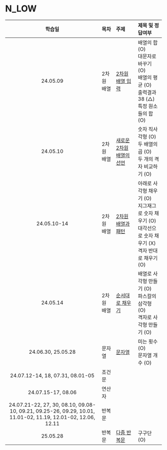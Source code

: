 # N_LOW

|                                                    학습일                                                    | 목차       | 주제                                                                         | 제목 및 정답여부                                                                                               |
| :----------------------------------------------------------------------------------------------------------: | :--------- | :--------------------------------------------------------------------------- | :------------------------------------------------------------------------------------------------------------- |
|                                                   24.05.09                                                   | 2차원 배열 | [2차원 배열 입력](./2차원%20배열/2차원%20배열%20입력.js)                     | 배열의 합 (O)<br>대문자로 바꾸기 (O)<br>배열의 평균 (O)<br>출력결과 38 (△)<br>특정 원소들의 합 (O)             |
|                                                   24.05.10                                                   | 2차원 배열 | [새로운 2차원 배열의 선언](./2차원%20배열/새로운%202차원%20배열의%20선언.js) | 숫자 직사각형 (O)<br>두 배열의 곱 (O)<br>두 개의 격자 비교하기 (O)                                             |
|                                                 24.05.10-14                                                  | 2차원 배열 | [2차원 배열과 패턴](./2차원%20배열/2차원%20배열과%20패턴.js)                 | 아래로 사각형 채우기 (O)<br>지그재그로 숫자 채우기 (O)<br>대각선으로 숫자 채우기 (X)<br>격자 반대로 채우기 (O) |
|                                                   24.05.14                                                   | 2차원 배열 | [순서대로 채우기](./2차원%20배열/순서대로%20채우기.js)                       | 배열로 사각형 만들기 (O)<br>파스칼의 삼각형 (O)<br>격자로 사각형 만들기 (O)                                    |
|                                              24.06.30, 25.05.28                                              | 문자열     | [문자열](./문자열/문자열.js)                                                 | 미는 횟수 (O)<br> 문자열 개수 (O)<br>                                                                          |
|                                       24.07.12-14, 18, 07.31, 08.01-05                                       | 조건문     |
|                                              24.07.15-17, 08.06                                              | 연산자     |
| 24.07.21-22, 27, 30, 08.10, 09.08-10, 09.21, 09.25-26, 09.29, 10.01, 11.01-02, 11.19, 12.01-02, 12.06, 12.11 | 반복문     |
|                                                   25.05.28                                                   | 반복문     | [다중 반복문](./반복문/다중%20반복문.js)                                     | 구구단 (O)                                                                                                     |
